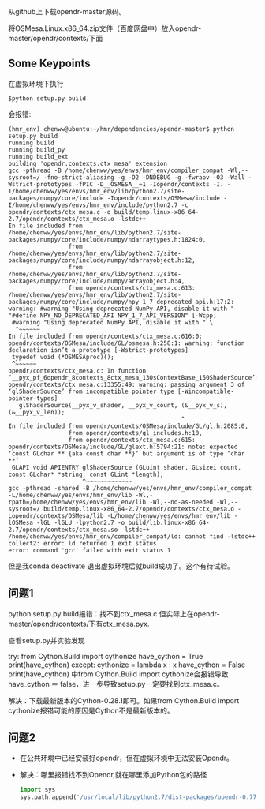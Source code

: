 从github上下载opendr-master源码。

将OSMesa.Linux.x86_64.zip文件（百度网盘中）放入opendr-master/opendr/contexts/下面

## Some Keypoints

在虚拟环境下执行

```shell
$python setup.py build
```

会报错:

```shell
(hmr_env) chenww@ubuntu:~/hmr/dependencies/opendr-master$ python setup.py build
running build
running build_py
running build_ext
building 'opendr.contexts.ctx_mesa' extension
gcc -pthread -B /home/chenww/yes/envs/hmr_env/compiler_compat -Wl,--sysroot=/ -fno-strict-aliasing -g -O2 -DNDEBUG -g -fwrapv -O3 -Wall -Wstrict-prototypes -fPIC -D__OSMESA__=1 -Iopendr/contexts -I. -I/home/chenww/yes/envs/hmr_env/lib/python2.7/site-packages/numpy/core/include -Iopendr/contexts/OSMesa/include -I/home/chenww/yes/envs/hmr_env/include/python2.7 -c opendr/contexts/ctx_mesa.c -o build/temp.linux-x86_64-2.7/opendr/contexts/ctx_mesa.o -lstdc++
In file included from /home/chenww/yes/envs/hmr_env/lib/python2.7/site-packages/numpy/core/include/numpy/ndarraytypes.h:1824:0,
                 from /home/chenww/yes/envs/hmr_env/lib/python2.7/site-packages/numpy/core/include/numpy/ndarrayobject.h:12,
                 from /home/chenww/yes/envs/hmr_env/lib/python2.7/site-packages/numpy/core/include/numpy/arrayobject.h:4,
                 from opendr/contexts/ctx_mesa.c:613:
/home/chenww/yes/envs/hmr_env/lib/python2.7/site-packages/numpy/core/include/numpy/npy_1_7_deprecated_api.h:17:2: warning: #warning "Using deprecated NumPy API, disable it with " "#define NPY_NO_DEPRECATED_API NPY_1_7_API_VERSION" [-Wcpp]
 #warning "Using deprecated NumPy API, disable it with " \
  ^~~~~~~
In file included from opendr/contexts/ctx_mesa.c:616:0:
opendr/contexts/OSMesa/include/GL/osmesa.h:258:1: warning: function declaration isn’t a prototype [-Wstrict-prototypes]
 typedef void (*OSMESAproc)();
 ^~~~~~~
opendr/contexts/ctx_mesa.c: In function ‘__pyx_pf_6opendr_8contexts_8ctx_mesa_13OsContextBase_150ShaderSource’:
opendr/contexts/ctx_mesa.c:13355:49: warning: passing argument 3 of ‘glShaderSource’ from incompatible pointer type [-Wincompatible-pointer-types]
   glShaderSource(__pyx_v_shader, __pyx_v_count, (&__pyx_v_s), (&__pyx_v_len));
                                                 ^
In file included from opendr/contexts/OSMesa/include/GL/gl.h:2085:0,
                 from opendr/contexts/gl_includes.h:10,
                 from opendr/contexts/ctx_mesa.c:615:
opendr/contexts/OSMesa/include/GL/glext.h:5794:21: note: expected ‘const GLchar ** {aka const char **}’ but argument is of type ‘char **’
 GLAPI void APIENTRY glShaderSource (GLuint shader, GLsizei count, const GLchar* *string, const GLint *length);
                     ^~~~~~~~~~~~~~
gcc -pthread -shared -B /home/chenww/yes/envs/hmr_env/compiler_compat -L/home/chenww/yes/envs/hmr_env/lib -Wl,-rpath=/home/chenww/yes/envs/hmr_env/lib -Wl,--no-as-needed -Wl,--sysroot=/ build/temp.linux-x86_64-2.7/opendr/contexts/ctx_mesa.o -Lopendr/contexts/OSMesa/lib -L/home/chenww/yes/envs/hmr_env/lib -lOSMesa -lGL -lGLU -lpython2.7 -o build/lib.linux-x86_64-2.7/opendr/contexts/ctx_mesa.so -lstdc++
/home/chenww/yes/envs/hmr_env/compiler_compat/ld: cannot find -lstdc++
collect2: error: ld returned 1 exit status
error: command 'gcc' failed with exit status 1
```

但是我conda deactivate 退出虚拟环境后就build成功了。这个有待试验。

## 问题1

python setup.py build报错：找不到ctx_mesa.c
但实际上在opendr-master/opendr/contexts/下有ctx_mesa.pyx.

查看setup.py并实验发现

try:
    from Cython.Build import cythonize
    have_cython = True
    print(have_cython)
except:
    cythonize = lambda x : x
    have_cython = False
    print(have_cython)
中from Cython.Build import cythonize会报错导致have_cython ＝ false，进一步导致setup.py一定要找到ctx_mesa.c。

解决：下载最新版本的Cython-0.28.1即可。如果from Cython.Build import cythonize报错可能的原因是Cython不是最新版本的。

## 问题2

- 在公共环境中已经安装好opendr，但在虚拟环境中无法安装Opendr。

- 解决：哪里报错找不到Opendr,就在哪里添加Python包的路径

  ```python
  import sys
  sys.path.append('/usr/local/lib/python2.7/dist-packages/opendr-0.77-py2.7-linux-x86_64.egg')
  ```

  





